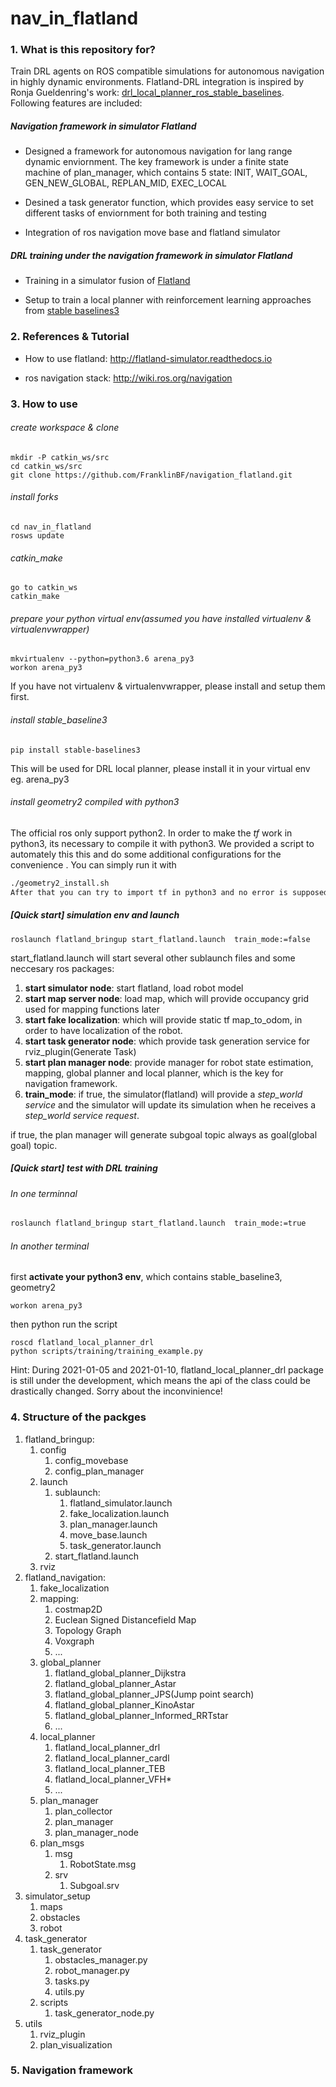 # nav_in_flatland

### 1. What is this repository for?
Train DRL agents on ROS compatible simulations for autonomous navigation in highly dynamic environments. Flatland-DRL integration is inspired by Ronja Gueldenring's work: [drl_local_planner_ros_stable_baselines](https://github.com/RGring/drl_local_planner_ros_stable_baselines.git). Following features are included:

##### Navigation framework in simulator Flatland
* Designed a framework for autonomous navigation for lang range dynamic enviornment. The key framework is under a finite state machine of plan_manager, which contains 5 state: INIT, WAIT_GOAL, GEN_NEW_GLOBAL, REPLAN_MID, EXEC_LOCAL
*  Desined a task generator function, which provides easy service to set different tasks of enviornment for both training and testing

* Integration of ros navigation move base and flatland simulator

##### DRL training under the navigation framework in simulator Flatland
* Training in a simulator fusion of [Flatland](https://github.com/avidbots/flatland) 
  
* Setup to train a local planner with reinforcement learning approaches from [stable baselines3](https://github.com/DLR-RM/stable-baselines3.git)


### 2. References & Tutorial
* How to use flatland: http://flatland-simulator.readthedocs.io

* ros navigation stack: http://wiki.ros.org/navigation

### 3. How to use 

###### create workspace & clone

````
mkdir -P catkin_ws/src
cd catkin_ws/src
git clone https://github.com/FranklinBF/navigation_flatland.git
````

###### install forks
````
cd nav_in_flatland
rosws update
````

###### catkin_make
````
go to catkin_ws
catkin_make
````


###### prepare your python virtual env(assumed you have installed virtualenv & virtualenvwrapper)
````
mkvirtualenv --python=python3.6 arena_py3
workon arena_py3
````
If you have not virtualenv & virtualenvwrapper, please install and setup them first.

###### install stable_baseline3 
````
pip install stable-baselines3
````
This will be used for DRL local planner, please install it in your virtual env eg. arena_py3


###### install geometry2 compiled with python3 
The official ros only support python2. In order to make the $tf$ work in python3, its necessary to compile it with python3. We provided a script to automately this this
and do some additional configurations for the convenience . You can simply run it with 
````bash
./geometry2_install.sh
After that you can try to import tf in python3 and no error is supposed to be shown up.
````

##### [Quick start] simulation env and launch
````
roslaunch flatland_bringup start_flatland.launch  train_mode:=false
````
start_flatland.launch will start several other sublaunch files and some neccesary ros packages:
   1. **start simulator node**: start flatland, load robot model
   2. **start map server node**: load map, which will provide occupancy grid used for mapping functions later
   3. **start fake localization**: which will provide static tf map_to_odom, in order to have localization of the robot.
   4. **start task generator node**: which provide task generation service for rviz_plugin(Generate Task)
   5. **start plan manager node**: provide manager for robot state estimation, mapping,  global planner and local planner,  which is the key for navigation framework.
   6. **train_mode**: 
   if true, the simulator(flatland) will provide a *step_world service* and the simulator will update its simulation when he receives a *step_world service request*.
   
   if true, the plan manager will generate subgoal topic always as goal(global goal) topic.


##### [Quick start] test with DRL training 
###### In one terminnal
```bash
roslaunch flatland_bringup start_flatland.launch  train_mode:=true
```
###### In another terminal
first **activate your python3 env**, which contains stable_baseline3, geometry2
```
workon arena_py3
```
then python run the script
```
roscd flatland_local_planner_drl
python scripts/training/training_example.py
```

Hint: During 2021-01-05 and 2021-01-10, flatland_local_planner_drl package is still under the development, which means the api of the class could be drastically changed. Sorry about the inconvinience!


### 4. Structure of the packges

1. flatland_bringup: 
   1. config
      1. config_movebase
      2. config_plan_manager
   2. launch
      1. sublaunch:
         1. flatland_simulator.launch
         2. fake_localization.launch
         3. plan_manager.launch
         4. move_base.launch
         5. task_generator.launch
      2. start_flatland.launch
   3. rviz
2. flatland_navigation:
   1. fake_localization 
   2. mapping:
      1. costmap2D
      2. Euclean Signed Distancefield Map
      3. Topology Graph
      4. Voxgraph
      5. ...
   3. global_planner
      1. flatland_global_planner_Dijkstra
      2. flatland_global_planner_Astar
      3. flatland_global_planner_JPS(Jump point search)
      4. flatland_global_planner_KinoAstar 
      5. flatland_global_planner_Informed_RRTstar
      6. ...
   4. local_planner
      1. flatland_local_planner_drl
      2. flatland_local_planner_cardl
      3. flatland_local_planner_TEB
      4. flatland_local_planner_VFH*
      5. ...
   5. plan_manager
      1. plan_collector
      2. plan_manager
      3. plan_manager_node
   6. plan_msgs
      1. msg
         1. RobotState.msg
      2. srv
         1. Subgoal.srv
3. simulator_setup
   1. maps
   2. obstacles
   3. robot
4. task_generator
   1. task_generator
      1. obstacles_manager.py
      2. robot_manager.py
      3. tasks.py
      4. utils.py
   2. scripts
      1. task_generator_node.py
5. utils
   1. rviz_plugin
   2. plan_visualization


### 5. Navigation framework


